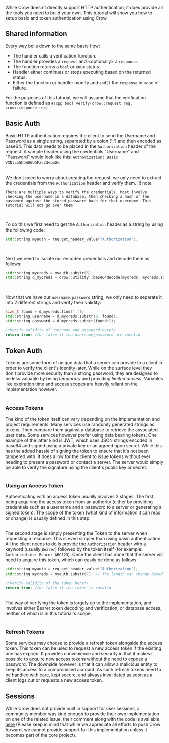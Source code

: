 While Crow doesn't directly support HTTP authentication, it does provide all the tools you need to build your own. This tutorial will show you how to setup basic and token authentication using Crow.

## Shared information
Every way boils down to the same basic flow:
- The handler calls a verification function.
- The handler provides a `request` and \<optionally\> a `response`.
- The function returns a `bool` or `enum` status.
- Handler either continues or stops executing based on the returned status.
- Either the function or handler modify and `end()` the `response` in case of failure.

For the purposes of this tutorial, we will assume that the verification function is defined as `#!cpp bool verify(crow::request req, crow::response res)`

## Basic Auth
Basic HTTP authentication requires the client to send the Username and Password as a single string, separated by a colon (':') and then encoded as base64. This data needs to be placed in the `Authorization` header of the request. A sample header using the credentials "Username" and "Password" would look like this: `Authorization: Basic VXNlcm5hbWU6UGFzc3dvcmQ=`.<br><br>

We don't need to worry about creating the request, we only need to extract the credentials from the `Authorization` header and verify them.
!!! note

    There are multiple ways to verify the credentials. Most involve checking the username in a database, then checking a hash of the password against the stored password hash for that username. This tutorial will not go over them 

<br>

To do this we first need to get the `Authorization` header as a string by using the following code:
```cpp
std::string myauth = req.get_header_value("Authorization");
```
<br>

Next we need to isolate our encoded credentials and decode them as follows:
```cpp
std::string mycreds = myauth.substr(6);
std::string d_mycreds = crow::utility::base64decode(mycreds, mycreds.size()/*, URLSafe? (true/false)*/);
```
<br>

Now that we have our `username:password` string, we only need to separate it into 2 different strings and verify their validity:
```cpp
size_t found = d_mycreds.find(':');
std::string username = d_mycreds.substr(0, found);
std::string password = d_mycreds.substr(found+1);

/*Verify validity of username and password here*/
return true; //or false if the username/password are invalid
```

## Token Auth
Tokens are some form of unique data that a server can provide to a client in order to verify the client's identity later. While on the surface level they don't provide more security than a strong password, they are designed to be less valuable by being *temporary* and providing *limited access*. Variables like expiration time and access scopes are heavily reliant on the implementation however.<br><br>

### Access Tokens
The kind of the token itself can vary depending on the implementation and project requirements: Many services use randomly generated strings as tokens. Then compare them against a database to retrieve the associated user data. Some services however prefer using data bearing tokens. One example of the latter kind is JWT, which uses JSON strings encoded in base64 and signed using a private key or an agreed upon secret. While this has the added hassle of signing the token to ensure that it's not been tampered with. It does allow for the client to issue tokens without ever needing to present a password or contact a server. The server would simply be able to verify the signature using the client's public key or secret.<br><br>

### Using an Access Token
Authenticating with an access token usually involves 2 stages: The first being acquiring the access token from an authority (either by providing credentials such as a username and a password to a server or generating a signed token). The scope of the token (what kind of information it can read or change) is usually defined in this step.<br><br>

The second stage is simply presenting the Token to the server when requesting a resource. This is even simpler than using basic authentication. All the client needs to do is provide the `Authorization` header with a keyword (usually `Bearer`) followed by the token itself (for example: `Authorization: Bearer ABC123`). Once the client has done that the server will need to acquire this token, which can easily be done as follows:<br>

```cpp
std::string myauth = req.get_header_value("Authorization");
std::string mycreds = myauth.substr(7); // The length can change based on the keyword used

/*Verify validity of the token here*/
return true; //or false if the token is invalid
```
<br>
The way of verifying the token is largely up to the implementation, and involves either Bearer token decoding and verification, or database access, neither of which is in this tutorial's scope.<br><br>

### Refresh Tokens
Some services may choose to provide a refresh token alongside the access token. This token can be used to request a new access token if the existing one has expired. It provides convenience and security in that it makes it possible to acquire new access tokens without the need to expose a password. The downside however is that it can allow a malicious entity to keep its access to a compromised account. As such refresh tokens need to be handled with care, kept secure, and always invalidated as soon as a client logs out or requests a new access token.

## Sessions
While Crow does not provide built in support for user sessions, a community member was kind enough to provide their own implementation on one of the related issue, their comment along with the code is available [here](https://github.com/CrowCpp/Crow/issues/144#issuecomment-860384771) (Please keep in mind that while we appreciate all efforts to push Crow forward, we cannot provide support for this implementation unless it becomes part of the core project).
